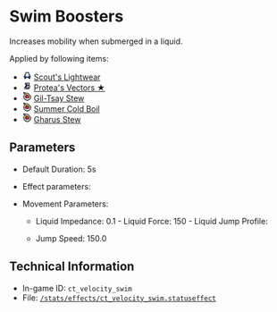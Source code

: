 # Swim Boosters

Increases mobility when submerged in a liquid.

Applied by following items:

- <img src="https://raw.githubusercontent.com/Ceterai/Enternia/main/items/armors/alta/tier3/scout/lightwear/icon.png" alt="Scout's Lightwear icon" loading="lazy" height=16px width="auto" /> [Scout's Lightwear](https://ceterai.github.io/MyEnternia/Wiki/Scout'sLightwear)
- <img src="https://raw.githubusercontent.com/Ceterai/Enternia/main/items/armors/alta/tier3/scout/velocity_eaters/icon.png" alt="Protea's Vectors ★ icon" loading="lazy" height=16px width="auto" /> [Protea's Vectors ★](https://ceterai.github.io/MyEnternia/Wiki/Protea'sVectors)
- <img src="https://raw.githubusercontent.com/Ceterai/Enternia/main/items/generic/food/tier3/ct_gil_tsay_stew.png" alt="Gil-Tsay Stew icon" loading="lazy" height=16px width="auto" /> [Gil-Tsay Stew](https://ceterai.github.io/MyEnternia/Wiki/Gil-TsayStew)
- <img src="https://raw.githubusercontent.com/Ceterai/Enternia/main/items/generic/food/tier3/ct_gil_tsay_stew.png" alt="Summer Cold Boil icon" loading="lazy" height=16px width="auto" /> [Summer Cold Boil](https://ceterai.github.io/MyEnternia/Wiki/SummerColdBoil)
- <img src="https://raw.githubusercontent.com/Ceterai/Enternia/main/items/generic/food/tier3/ct_gil_tsay_stew.png" alt="Gharus Stew icon" loading="lazy" height=16px width="auto" /> [Gharus Stew](https://ceterai.github.io/MyEnternia/Wiki/GharusStew)

## Parameters

- Default Duration: 5s
- Effect parameters: 

- Movement Parameters: 

  - Liquid Impedance: 0.1  - Liquid Force: 150  - Liquid Jump Profile: 

  - Jump Speed: 150.0

## Technical Information

- In-game ID: `ct_velocity_swim`
- File: [`/stats/effects/ct_velocity_swim.statuseffect`](https://github.com/Ceterai/Enternia/blob/main/stats/effects/ct_velocity_swim.statuseffect)

